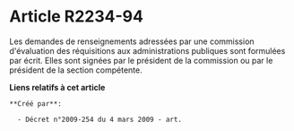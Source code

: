 # Article R2234-94

Les demandes de renseignements adressées par une commission d'évaluation des réquisitions aux administrations publiques sont
formulées par écrit. Elles sont signées par le président de la commission ou par le président de la section compétente.

**Liens relatifs à cet article**

	**Créé par**:

	  - Décret n°2009-254 du 4 mars 2009 - art.
